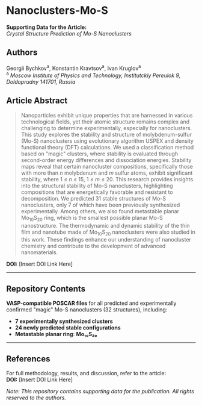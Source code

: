 # Nanoclusters-Mo-S  
**Supporting Data for the Article:**  
*Crystal Structure Prediction of Mo-S Nanoclusters*  

## Authors  
Georgii Bychkov<sup>a</sup>, Konstantin Kravtsov<sup>a</sup>, Ivan Kruglov<sup>a</sup>  
<sup>a</sup> *Moscow Institute of Physics and Technology, Institutckiy Pereulok 9, Doldoprudny 141701, Russia*  

## Article Abstract  
> Nanoparticles exhibit unique properties that are harnessed in various technological fields, yet their atomic structure remains complex and challenging to determine experimentally, especially for nanoclusters. This study explores the stability and structure of molybdenum-sulfur (Mo-S) nanoclusters using evolutionary algorithm USPEX and density functional theory (DFT) calculations. We used a classification method based on "magic" clusters, where stability is evaluated through second-order energy differences and dissociation energies. Stability maps reveal that certain nanocluster compositions, specifically those with more than *n* molybdenum and *m* sulfur atoms, exhibit significant stability, where 1 ≤ *n* ≤ 15, 1 ≤ *m* ≤ 20. This research provides insights into the structural stability of Mo-S nanoclusters, highlighting compositions that are energetically favorable and resistant to decomposition. We predicted 31 stable structures of Mo-S nanoclusters, only 7 of which have been previously synthesized experimentally. Among others, we also found metastable planar Mo<sub>10</sub>S<sub>20</sub> ring, which is the smallest possible planar Mo-S nanostructure. The thermodynamic and dynamic stability of the thin film and nanotube made of Mo<sub>10</sub>S<sub>20</sub> nanoclusters were also studied in this work. These findings enhance our understanding of nanocluster chemistry and contribute to the development of advanced nanomaterials.  

**DOI:** [Insert DOI Link Here]  

---

## Repository Contents  
**VASP-compatible POSCAR files** for all predicted and experimentally confirmed "magic" Mo-S nanoclusters (32 structures), including:  
- **7 experimentally synthesized clusters**  
- **24 newly predicted stable configurations**  
- **Metastable planar ring**: **Mo₁₀S₂₀**
---

## References  
For full methodology, results, and discussion, refer to the article:  
**DOI:** [Insert DOI Link Here]  

*Note: This repository contains supporting data for the publication. All rights reserved to the authors.*  